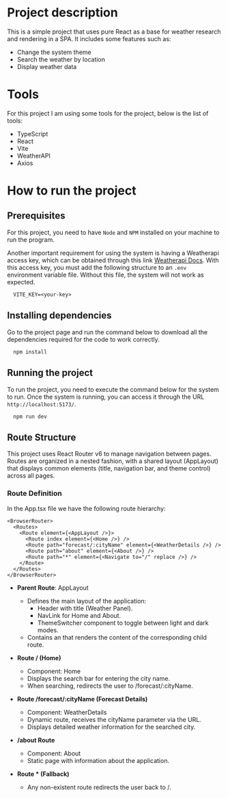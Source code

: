 # Project description

This is a simple project that uses pure React as a base for weather research and rendering in a SPA. It includes some features such as:

- Change the system theme
- Search the weather by location
- Display weather data

# Tools

For this project I am using some tools for the project, below is the list of tools:

- TypeScript
- React
- Vite
- WeatherAPI
- Axios

# How to run the project

## Prerequisites

For this project, you need to have `Node` and `NPM` installed on your machine to run the program.

Another important requirement for using the system is having a Weatherapi access key, which can be obtained through this link [Weatherapi Docs](https://www.weatherapi.com/docs/). With this access key, you must add the following structure to an `.env` environment variable file. Without this file, the system will not work as expected.

```.env
  VITE_KEY=<your-key>
```

## Installing dependencies

Go to the project page and run the command below to download all the dependencies required for the code to work correctly.

```shell
  npm install
```

## Running the project

To run the project, you need to execute the command below for the system to run. Once the system is running, you can access it through the URL `http://localhost:5173/`.

```shell
  npm run dev
```

## Route Structure

This project uses React Router v6 to manage navigation between pages. Routes are organized in a nested fashion, with a shared layout (AppLayout) that displays common elements (title, navigation bar, and theme control) across all pages.

### Route Definition

In the App.tsx file we have the following route hierarchy:

```tsx
<BrowserRouter>
  <Routes>
    <Route element={<AppLayout />}>
      <Route index element={<Home />} />
      <Route path="forecast/:cityName" element={<WeatherDetails />} />
      <Route path="about" element={<About />} />
      <Route path="*" element={<Navigate to="/" replace />} />
    </Route>
  </Routes>
</BrowserRouter>
```

- **Parent Route**: AppLayout

  - Defines the main layout of the application:
    - Header with title (Weather Panel).
    - NavLink for Home and About.
    - ThemeSwitcher component to toggle between light and dark modes.
  - Contains an <Outlet /> that renders the content of the corresponding child route.

- **Route / (Home)**

  - Component: Home
  - Displays the search bar for entering the city name.
  - When searching, redirects the user to /forecast/:cityName.

- **Route /forecast/:cityName (Forecast Details)**

  - Component: WeatherDetails
  - Dynamic route, receives the cityName parameter via the URL.
  - Displays detailed weather information for the searched city.

- **/about Route**

  - Component: About
  - Static page with information about the application.

- **Route \* (Fallback)**
  - Any non-existent route redirects the user back to /.

